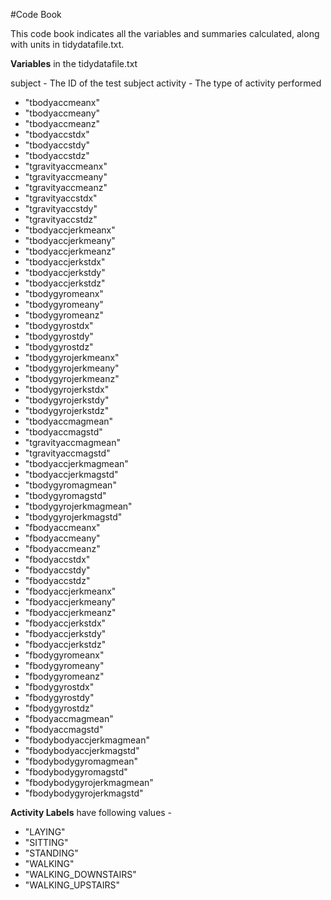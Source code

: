 #Code Book

This code book indicates all the variables and summaries calculated, along with units in tidydatafile.txt.


**Variables** in the tidydatafile.txt

subject - The ID of the test subject
activity - The type of activity performed 

* "tbodyaccmeanx" 
* "tbodyaccmeany" 
* "tbodyaccmeanz" 
* "tbodyaccstdx" 
* "tbodyaccstdy" 
* "tbodyaccstdz" 
* "tgravityaccmeanx" 
* "tgravityaccmeany" 
* "tgravityaccmeanz" 
* "tgravityaccstdx" 
* "tgravityaccstdy" 
* "tgravityaccstdz" 
* "tbodyaccjerkmeanx" 
* "tbodyaccjerkmeany" 
* "tbodyaccjerkmeanz" 
* "tbodyaccjerkstdx" 
* "tbodyaccjerkstdy" 
* "tbodyaccjerkstdz" 
* "tbodygyromeanx" 
* "tbodygyromeany" 
* "tbodygyromeanz" 
* "tbodygyrostdx" 
* "tbodygyrostdy" 
* "tbodygyrostdz" 
* "tbodygyrojerkmeanx" 
* "tbodygyrojerkmeany"
* "tbodygyrojerkmeanz" 
* "tbodygyrojerkstdx" 
* "tbodygyrojerkstdy" 
* "tbodygyrojerkstdz" 
* "tbodyaccmagmean" 
* "tbodyaccmagstd" 
* "tgravityaccmagmean" 
* "tgravityaccmagstd" 
* "tbodyaccjerkmagmean" 
* "tbodyaccjerkmagstd" 
* "tbodygyromagmean" 
* "tbodygyromagstd" 
* "tbodygyrojerkmagmean" 
* "tbodygyrojerkmagstd" 
* "fbodyaccmeanx" 
* "fbodyaccmeany" 
* "fbodyaccmeanz" 
* "fbodyaccstdx" 
* "fbodyaccstdy" 
* "fbodyaccstdz" 
* "fbodyaccjerkmeanx" 
* "fbodyaccjerkmeany" 
* "fbodyaccjerkmeanz" 
* "fbodyaccjerkstdx" 
* "fbodyaccjerkstdy" 
* "fbodyaccjerkstdz" 
* "fbodygyromeanx" 
* "fbodygyromeany" 
* "fbodygyromeanz" 
* "fbodygyrostdx" 
* "fbodygyrostdy" 
* "fbodygyrostdz" 
* "fbodyaccmagmean" 
* "fbodyaccmagstd" 
* "fbodybodyaccjerkmagmean" 
* "fbodybodyaccjerkmagstd" 
* "fbodybodygyromagmean" 
* "fbodybodygyromagstd" 
* "fbodybodygyrojerkmagmean" 
* "fbodybodygyrojerkmagstd"

**Activity Labels** have following values -

* "LAYING" 
* "SITTING" 
* "STANDING" 
* "WALKING" 
* "WALKING_DOWNSTAIRS"
* "WALKING_UPSTAIRS"


